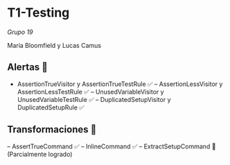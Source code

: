 # T1-Testing
*Grupo 19*

María Bloomfield y Lucas Camus

## Alertas :rotating_light:

- AssertionTrueVisitor y AssertionTrueTestRule :white_check_mark:
– AssertionLessVisitor y AssertionLessTestRule :white_check_mark:
– UnusedVariableVisitor y UnusedVariableTestRule :white_check_mark:
– DuplicatedSetupVisitor y DuplicatedSetupRule :white_check_mark:

## Transformaciones :construction:

– AssertTrueCommand :white_check_mark:
– InlineCommand :white_check_mark:
– ExtractSetupCommand :see_no_evil: (Parcialmente logrado)